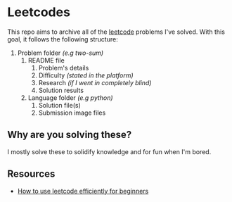 # Leetcodes
This repo aims to archive all of the [leetcode](https://leetcode.com) problems I've solved. With this goal, it follows the following structure:

1. Problem folder *(e.g two-sum)*
   1. README file
      1. Problem's details
      2. Difficulty *(stated in the platform)*
      3. Research *(if I went in completely blind)*
      4. Solution results
   2. Language folder *(e.g python)*
      1. Solution file(s)
      2. Submission image files

## Why are you solving these?

I mostly solve these to solidify knowledge and for fun when I'm bored.

## Resources

- [How to use leetcode efficiently for beginners](https://leetcode.com/discuss/career/450215/How-to-use-LeetCode-to-help-yourself-efficiently-and-effectively-(for-beginners))

